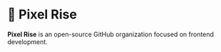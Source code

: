 # 🌟 Pixel Rise

**Pixel Rise** is an open-source GitHub organization focused on frontend development.
